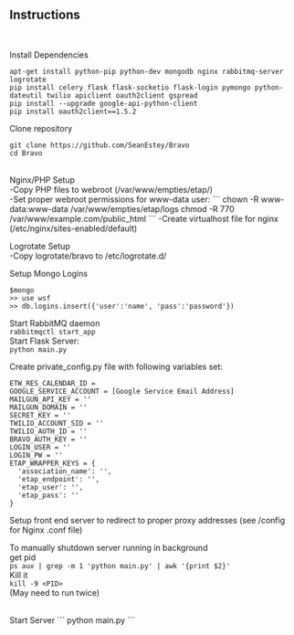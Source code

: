 <h2>Instructions</h2>
<br>

Install Dependencies
<br>
```
apt-get install python-pip python-dev mongodb nginx rabbitmq-server logrotate
pip install celery flask flask-socketio flask-login pymongo python-dateutil twilio apiclient oauth2client gspread
pip install --upgrade google-api-python-client
pip install oauth2client==1.5.2
```

Clone repository
<br>
```
git clone https://github.com/SeanEstey/Bravo
cd Bravo
```

<br>
Nginx/PHP Setup
<br>
-Copy PHP files to webroot (/var/www/empties/etap/)
<br>
-Set proper webroot permissions for www-data user:
```
chown -R www-data:www-data /var/www/empties/etap/logs
chmod -R 770 /var/www/example.com/public_html
```
-Create virtualhost file for nginx (/etc/nginx/sites-enabled/default)
<br>

Logrotate Setup
<br>
-Copy logrotate/bravo to /etc/logrotate.d/
<br>

Setup Mongo Logins
<br>
```
$mongo
>> use wsf
>> db.logins.insert({'user':'name', 'pass':'password'})
```

Start RabbitMQ daemon<br>
`rabbitmqctl start_app`<br>
Start Flask Server:<br>
`python main.py`<br>

Create private_config.py file with following variables set:
<br>
```
ETW_RES_CALENDAR_ID = 
GOOGLE_SERVICE_ACCOUNT = [Google Service Email Address]
MAILGUN_API_KEY = ''
MAILGUN_DOMAIN = ''
SECRET_KEY = ''
TWILIO_ACCOUNT_SID = ''
TWILIO_AUTH_ID = ''
BRAVO_AUTH_KEY = ''
LOGIN_USER = ''
LOGIN_PW = ''
ETAP_WRAPPER_KEYS = {
  'association_name': '',
  'etap_endpoint': '',
  'etap_user': '',
  'etap_pass': ''
}
```

Setup front end server to redirect to proper proxy addresses (see /config for Nginx .conf file)<br>

To manually shutdown server running in background<br>
get pid<br>
`ps aux | grep -m 1 'python main.py' | awk '{print $2}'`<br>
Kill it<br>
`kill -9 <PID>`<br>
(May need to run twice)

<br>
Start Server
```
python main.py
```
